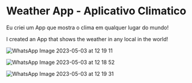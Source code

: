 # Weather App - Aplicativo Climatico
Eu criei um App que mostra o clima em qualquer lugar do mundo!

I created an App that shows the weather in any local in the world!
 
![WhatsApp Image 2023-05-03 at 12 19 11](https://user-images.githubusercontent.com/127412448/235962049-880121dc-55b2-4e68-b7bd-10742413a99f.jpeg)

![WhatsApp Image 2023-05-03 at 12 18 52](https://user-images.githubusercontent.com/127412448/235962128-94d694d0-3044-4730-9e0e-ffd885dc5841.jpeg)

![WhatsApp Image 2023-05-03 at 12 19 31](https://user-images.githubusercontent.com/127412448/235962368-2359c57f-2306-4eb5-bb56-778ae0a42eda.jpeg)
